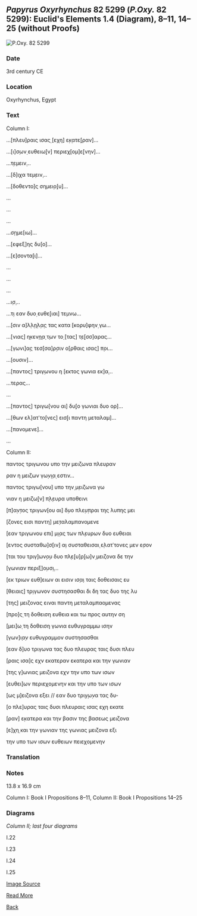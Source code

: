 ## _Papyrus Oxyrhynchus_ 82 5299 (_P.Oxy._ 82 5299): Euclid's Elements 1.4 (Diagram), 8–11, 14–25 (without Proofs)

![P.Oxy. 82 5299](https://figshare.com/ndownloader/files/37610390/preview/37610390/preview.jpg)

### Date

3rd century CE

### Location 

Oxyrhynchus, Egypt

### Text

Column I: 

…[πλευ]ραις ισας̣ [εχη] ε̣κ̣ατε̣[ραν]…

…[ι]σ̣ων̣ ευθειω̣[ν] περιεχ[ομ]ε̣[νην]…

…τ̣εμειν̣…

…[δ]ι̣χα τεμ̣ειν̣…

…[δοθεντο]ς σημει̣ο̣[υ]…

…

…

…

…σ̣ημε[ιω]…

…[εφεξ]ης δυ[ο]…

…[ε]σοντα̣[ι]…

…

…

…

…ι̣σ̣…

…τ̣ι εαν δυο̣ ευθε̣[ιαι] τεμνω…

…[σιν α]λ̣λ̣η̣λ̣α̣ς τας κατα [κορυ]φην̣ γω…

…[νιας] η̣κεν̣η̣α̣ τ̣ων το̣ [τας] τ̣ε̣[σσ]αρας…

…[γωνι]α̣ς τεσ[σα]ρ̣σιν ο[ρθαις ισας] π̣οι…

…[ουσιν]…

…[παντος] τριγ̣ωνου η [εκτος γωνια εκ]α̣…

…τερας…

…

…[παντος] τριγω[νου αι] δυ̣[ο γωνιαι δυο ορ]…

…[θων ελ]ατ᾽το̣[νες] εισ̣[ι παντη μεταλαμ]…

…[πανομενε]…

…

Column II:

παντος τριγωνου υπο την μειζωνα πλευραν 

ραν η μειζων γω̣ν̣ι̣α̣ εστιν…

παντος τριγω[νου] υπο την̣ μ̣ειζωνα γω

νιαν η μειζω̣[ν] π̣λ̣ευρα υποθεινι 

[π]α̣ν̣τος τριγων[ου αι] δ̣υο πλε̣υ̣πραι της λυπης μει 

[ζονες εισι παντη] με̣ταλαμπανομενε 

[εαν τριγωνου επι] μ̣ι̣ας των πλ̣ευρων δυο ευθειαι 

[εντος συσταθω]σ[ιν] α̣ι συσταθεισαι̣ ε̣λατ᾽τονες μεν ε̣σον

[ται του τριγ]ων̣ο̣υ δυο πλ̣ε̣[υ]ρ̣[ω]ν̣ μειζονα δε την 

[γωνιαν περιξ]ο̣υσ̣ι̣…

[εκ τριων ευθ]ειων αι εισιν ισ̣α̣ι ταις δοθεισαις ευ

[θειαις] τ̣ρ̣ιγωνον συστησασθαι δι δη τας δυο της λυ

[της]  μειζονας ειναι παντη μεταλαμπαομενας

[προ]ς̣ τη δοθειση ευθεια και τω προς αυτην ση

[μει]ω̣ τη δοθειση γωνια ευθυγραμμω ισην 

[γων]ι̣α̣ν ευθυγραμμον συστησασθαι 

[εαν δ]υο τριγωνα τας δυο πλευρας ταις δυσι πλευ

[ραις ισα]ς εχν εκατεραν εκατερα και την γωνιαν 

[της γ]ωνιας μειζονα εχν την υπο των ισων 

[ευθει]ων περιεχομενην και την υπο των ισων 

[ως μ]ειζονα εξει // εαν δυο τρι̣γ̣ω̣να τας δυ-

[ο πλε]υρας ταις δυσι πλευραις ισας εχη εκατε

[ραν] ε̣κατερα και την βασιν της βασεως μειζονα 

[ε]χη̣ και την γωνιαν της γωνιας μειζονα εξι

την υπο των ισων ευθειων πειεχομενην 

### Translation

### Notes

13.8 x 16.9 cm

Column I: Book I Propositions 8–11, Column II: Book I Propositions 14–25

### Diagrams

_Column II; last four diagrams_

I.22



I.23

I.24

I.25

[Image Source](https://web.calstatela.edu/faculty/hmendel/Ancient%20Mathematics/Euclid/Euclid%20I/Euclid.1.Intro.html)

[Read More](https://figshare.com/articles/online_resource/P_Oxy_LXXXII_5299_Euclid_Elements_1_4_Diagram_8_11_14_25_without_Proofs_/21186181/2)

[Back](../resources.html)
